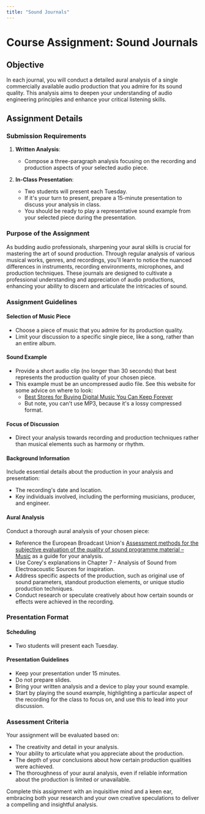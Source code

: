 ```yaml
---
title: "Sound Journals"
---
```


# Course Assignment: Sound Journals

## Objective
In each journal, you will conduct a detailed aural analysis of a single commercially available audio production that you admire for its sound quality. This analysis aims to deepen your understanding of audio engineering principles and enhance your critical listening skills.

## Assignment Details

### Submission Requirements
1. **Written Analysis**:
   - Compose a three-paragraph analysis focusing on the recording and production aspects of your selected audio piece.

2. **In-Class Presentation**:
   - Two students will present each Tuesday.
   - If it's your turn to present, prepare a 15-minute presentation to discuss your analysis in class.
   - You should be ready to play a representative sound example from your selected piece during the presentation.

### Purpose of the Assignment
As budding audio professionals, sharpening your aural skills is crucial for mastering the art of sound production. Through regular analysis of various musical works, genres, and recordings, you'll learn to notice the nuanced differences in instruments, recording environments, microphones, and production techniques. These journals are designed to cultivate a professional understanding and appreciation of audio productions, enhancing your ability to discern and articulate the intricacies of sound.

### Assignment Guidelines

#### Selection of Music Piece
- Choose a piece of music that you admire for its production quality.
- Limit your discussion to a specific single piece, like a song, rather than an entire album.

#### Sound Example
- Provide a short audio clip (no longer than 30 seconds) that best represents the production quality of your chosen piece.
- This example must be an uncompressed audio file.  See this website for some advice on where to look: 
  - [Best Stores for Buying Digital Music You Can Keep Forever](https://www.cnet.com/tech/home-entertainment/best-sites-to-buy-mp3-and-digital-music-you-own-forever/)
  - But note, you can't use MP3, because it's a lossy compressed format. 

#### Focus of Discussion
- Direct your analysis towards recording and production techniques rather than musical elements such as harmony or rhythm.

#### Background Information
Include essential details about the production in your analysis and presentation:
- The recording's date and location.
- Key individuals involved, including the performing musicians, producer, and engineer.

#### Aural Analysis
Conduct a thorough aural analysis of your chosen piece:
- Reference the European Broadcast Union's [Assessment methods for the subjective evaluation of the quality of sound programme material – Music](https://tech.ebu.ch/docs/tech/tech3286.pdf) as a guide for your analysis.
- Use Corey's explanations in Chapter 7 - Analysis of Sound from Electroacoustic Sources for inspiration.
- Address specific aspects of the production, such as original use of sound parameters, standout production elements, or unique studio production techniques.
- Conduct research or speculate creatively about how certain sounds or effects were achieved in the recording.

### Presentation Format

#### Scheduling
- Two students will present each Tuesday.
  
#### Presentation Guidelines
- Keep your presentation under 15 minutes.
- Do not prepare slides.
- Bring your written analysis and a device to play your sound example.
- Start by playing the sound example, highlighting a particular aspect of the recording for the class to focus on, and use this to lead into your discussion.

### Assessment Criteria
Your assignment will be evaluated based on:
- The creativity and detail in your analysis.
- Your ability to articulate what you appreciate about the production.
- The depth of your conclusions about how certain production qualities were achieved.
- The thoroughness of your aural analysis, even if reliable information about the production is limited or unavailable.

Complete this assignment with an inquisitive mind and a keen ear, embracing both your research and your own creative speculations to deliver a compelling and insightful analysis.

<!-- 
# Instructions

Do an aural analysis of a commercially available audio production.

1. Submit a three-paragraph analysis, along with a representative
   sound example. If you don't have the recording downloaded, a streaming link is ok.
2. Be prepared to discuss the production and your analysis of it in a 5-minute
   in-class presentation for each week.

# Context

As audio engineers, we constantly seek to improve our skills by
aural analysis of existing audio productions. The idea is to get into
the habit of listening to and learning to appreciate as many musical
works, genres, and recordings as possible. Learn to pay particular
attention to aspects of recording and production (in addition to
musical aspects such as harmony, melody, counterpoint, rhythm,
etc.). Do research on how a producer or engineer achieved or might
have achieved a certain effect.
If you practice these skills as part of your everyday exposure
to music, you will, over time, learn to distinguish the sound of different instruments, recording environments, microphones, audio
effects, recording media, etc. Above all, it will help you develop
your taste.

# Guidelines

There is generally something to be learned from both, good and
bad recordings. For this assignment, however, I would like you to
analyze a piece of music, which you particularly _like_ for the quality
of its production. This assignment’s purpose is to complement this emotional
appreciation by some professional awareness as to how it might
have been achieved. Another objective is to communicate such
awareness to your peers using the professional language of the
trade.

## General Guidelines

- Limit your discussion to a single piece of music (e.g., a song, not
  an album). Write three paragraphs about that piece.
- Create a short (30 seconds max.) sound example that contains a
  representative excerpt from the production of your choice.
- To the best of your ability, focus your discussion on aspects
  related to recording and production (rather than discussing the
  piece’s harmony, rhythm, lyrics, etc.).

## Background information

Both your analysis and the actual presentation should provide
essential background information about the production as a brief
introduction:

- When was this recorded?
- Who were the performing musicians, producer, and engineer?

## Aural Analysis

The focus of your presentation and analysis should be devoted to
an aural analysis. Use The European Broadcast Union's [Assessment methods for the subjective evaluation of the quality of sound programme material – Music](https://tech.ebu.ch/docs/tech/tech3286.pdf) to guide your analysis. See appendix B for parameters and sub parameters. Corey (Chapter 7 - Analysis of Sound from Electroacoustic Sources) used these parameters to analyze recordings. He gives more detailed explanations of the terms in his book. Use his writing as inspiration. Below are some further questions that you might answer:

- Is the recording using one of the sound parameters in an original way?
- Which aspect of the production works particularly well and why?
- If you do not know where to start, focus on the first element that
  attracts your aural attention. Does the room in which the song
  has been recorded sounds unique? Or, is there is a transition
  from verse to chorus where the voice suddenly sounds very
  different? Focus
  on sounds that suggests the use of studio production techniques; things that would be hard to do in a live concert. If you like,
  you can build your entire presentation around one such small
  detail.
- “How did they do it?” Do some research on how the successful
  elements of the production were achieved, for example, by choice
  of unusual equipment or recording locations, through novel
  recording or editing techniques, etc.
- If available information is sparse, speculate creatively. What
  _could_ the recording space have looked like? How _could_ they have
  achieved that unusual distortion on the vocals? It is not primarily
  important that you get this 100% right. What _is_ important is that
  you employ and train your aural awareness and imagination.

# Presentation

> Two students will present each Tuesday

Your in-class presentation should strictly be no longer than 15 minutes, so be sure to be concise! Do _not_ prepare any slides for your presentation, but bring along your analysis and a device to play your
sound example from (laptop, smartphone, mobile music player).

Start your presentation by playing that sound example, but only
after pointing out to the class which aspect of the recording you
would like them to listen. Use this as a starting point for your
discussion.

# Assessment Criteria

Your assignment will primarily be assessed in terms of the imagination and the attention to detail that you demonstrate in your
analysis. Try to verbalize what exactly you like about the production, and be imaginative in your conclusions as to how this might
have been achieved. While I want you to exhaust potential research
sources (such as interviews with the respective producer, YouTube
videos, etc.), a true lack of reliable information is not a problem per
se. A thorough analysis _by ear_ should be the focus of your efforts. -->
